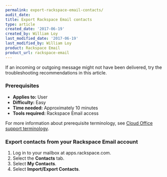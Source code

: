 ```yaml
---
permalink: export-rackspace-email-contacts/
audit_date:
title: Export Rackspace Email contacts
type: article
created_date: '2017-06-19'
created_by: William Loy
last_modified_date: '2017-06-19'
last_modified_by: William Loy
product: Rackspace Email
product_url: rackspace-email
---
```


If an incoming or outgoing message might not have been delivered, try the troubleshooting recommendations in this article.

### Prerequisites

- **Applies to:** User
- **Difficulty:** Easy
- **Time needed:** Approximately 10 minutes
- **Tools required:** Rackspace Email access

For more information about prerequisite terminology, see [Cloud Office support terminology](/how-to/cloud-office-support-terminology/).


### Export contacts from your Rackspace Email account

1. Log in to your mailbox at apps.rackspace.com.
2. Select the **Contacts** tab.
3. Select **My Contacts**.
4. Select **Import/Export Contacts**.
